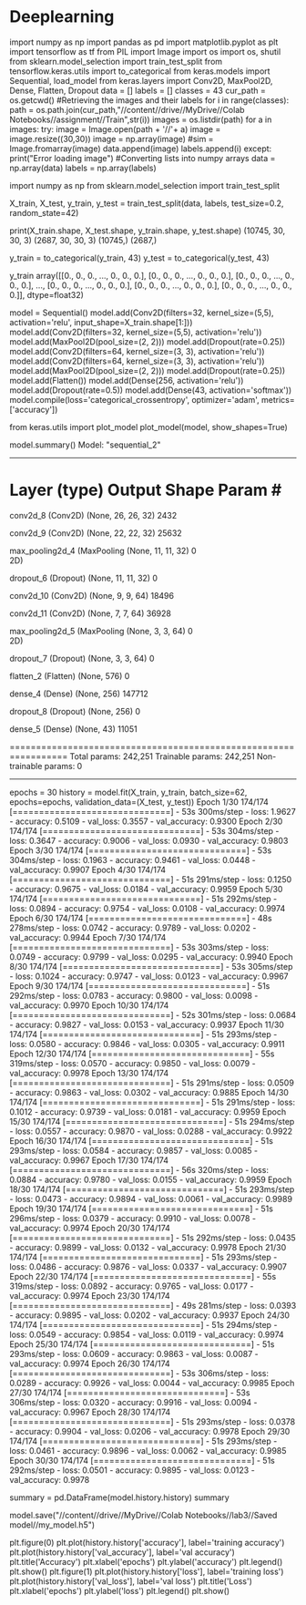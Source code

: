 # Deeplearning
import numpy as np
import pandas as pd
import matplotlib.pyplot as plt
import tensorflow as tf
from PIL import Image
import os
import os, shutil
from sklearn.model_selection import train_test_split
from tensorflow.keras.utils import to_categorical
from keras.models import Sequential, load_model
from keras.layers import Conv2D, MaxPool2D, Dense, Flatten, Dropout
data = []
labels = []
classes = 43
cur_path = os.getcwd()
#Retrieving the images and their labels
for i in range(classes):
    path = os.path.join(cur_path,"//content//drive//MyDrive//Colab Notebooks//assignment//Train",str(i))
    images = os.listdir(path)
    for a in images:
        try:
            image = Image.open(path + '//'+ a)
            image = image.resize((30,30))
            image = np.array(image)
            #sim = Image.fromarray(image)
            data.append(image)
            labels.append(i)
        except:
            print("Error loading image")
#Converting lists into numpy arrays
data = np.array(data)
labels = np.array(labels)

import numpy as np
from sklearn.model_selection import train_test_split

X_train, X_test, y_train, y_test = train_test_split(data, labels, test_size=0.2, random_state=42)

print(X_train.shape, X_test.shape, y_train.shape, y_test.shape)
(10745, 30, 30, 3) (2687, 30, 30, 3) (10745,) (2687,)


y_train = to_categorical(y_train, 43)
y_test = to_categorical(y_test, 43)

y_train
array([[0., 0., 0., ..., 0., 0., 0.],
       [0., 0., 0., ..., 0., 0., 0.],
       [0., 0., 0., ..., 0., 0., 0.],
       ...,
       [0., 0., 0., ..., 0., 0., 0.],
       [0., 0., 0., ..., 0., 0., 0.],
       [0., 0., 0., ..., 0., 0., 0.]], dtype=float32)

model = Sequential()
model.add(Conv2D(filters=32, kernel_size=(5,5), activation='relu', input_shape=X_train.shape[1:]))
model.add(Conv2D(filters=32, kernel_size=(5,5), activation='relu'))
model.add(MaxPool2D(pool_size=(2, 2)))
model.add(Dropout(rate=0.25))
model.add(Conv2D(filters=64, kernel_size=(3, 3), activation='relu'))
model.add(Conv2D(filters=64, kernel_size=(3, 3), activation='relu'))
model.add(MaxPool2D(pool_size=(2, 2)))
model.add(Dropout(rate=0.25))
model.add(Flatten())
model.add(Dense(256, activation='relu'))
model.add(Dropout(rate=0.5))
model.add(Dense(43, activation='softmax'))
model.compile(loss='categorical_crossentropy', optimizer='adam', metrics=['accuracy'])

from keras.utils import  plot_model
plot_model(model, show_shapes=True)


model.summary()
Model: "sequential_2"
_________________________________________________________________
 Layer (type)                Output Shape              Param #   
=================================================================
 conv2d_8 (Conv2D)           (None, 26, 26, 32)        2432      
                                                                 
 conv2d_9 (Conv2D)           (None, 22, 22, 32)        25632     
                                                                 
 max_pooling2d_4 (MaxPooling  (None, 11, 11, 32)       0         
 2D)                                                             
                                                                 
 dropout_6 (Dropout)         (None, 11, 11, 32)        0         
                                                                 
 conv2d_10 (Conv2D)          (None, 9, 9, 64)          18496     
                                                                 
 conv2d_11 (Conv2D)          (None, 7, 7, 64)          36928     
                                                                 
 max_pooling2d_5 (MaxPooling  (None, 3, 3, 64)         0         
 2D)                                                             
                                                                 
 dropout_7 (Dropout)         (None, 3, 3, 64)          0         
                                                                 
 flatten_2 (Flatten)         (None, 576)               0         
                                                                 
 dense_4 (Dense)             (None, 256)               147712    
                                                                 
 dropout_8 (Dropout)         (None, 256)               0         
                                                                 
 dense_5 (Dense)             (None, 43)                11051     
                                                                 
=================================================================
Total params: 242,251
Trainable params: 242,251
Non-trainable params: 0
_________________________________________________________________


epochs = 30
history = model.fit(X_train, y_train, batch_size=62, epochs=epochs, validation_data=(X_test, y_test))
Epoch 1/30
174/174 [==============================] - 53s 300ms/step - loss: 1.9627 - accuracy: 0.5109 - val_loss: 0.3557 - val_accuracy: 0.9300
Epoch 2/30
174/174 [==============================] - 53s 304ms/step - loss: 0.3647 - accuracy: 0.9006 - val_loss: 0.0930 - val_accuracy: 0.9803
Epoch 3/30
174/174 [==============================] - 53s 304ms/step - loss: 0.1963 - accuracy: 0.9461 - val_loss: 0.0448 - val_accuracy: 0.9907
Epoch 4/30
174/174 [==============================] - 51s 291ms/step - loss: 0.1250 - accuracy: 0.9675 - val_loss: 0.0184 - val_accuracy: 0.9959
Epoch 5/30
174/174 [==============================] - 51s 292ms/step - loss: 0.0894 - accuracy: 0.9754 - val_loss: 0.0108 - val_accuracy: 0.9974
Epoch 6/30
174/174 [==============================] - 48s 278ms/step - loss: 0.0742 - accuracy: 0.9789 - val_loss: 0.0202 - val_accuracy: 0.9944
Epoch 7/30
174/174 [==============================] - 53s 303ms/step - loss: 0.0749 - accuracy: 0.9799 - val_loss: 0.0295 - val_accuracy: 0.9940
Epoch 8/30
174/174 [==============================] - 53s 305ms/step - loss: 0.1024 - accuracy: 0.9747 - val_loss: 0.0123 - val_accuracy: 0.9967
Epoch 9/30
174/174 [==============================] - 51s 292ms/step - loss: 0.0783 - accuracy: 0.9800 - val_loss: 0.0098 - val_accuracy: 0.9970
Epoch 10/30
174/174 [==============================] - 52s 301ms/step - loss: 0.0684 - accuracy: 0.9827 - val_loss: 0.0153 - val_accuracy: 0.9937
Epoch 11/30
174/174 [==============================] - 51s 293ms/step - loss: 0.0580 - accuracy: 0.9846 - val_loss: 0.0305 - val_accuracy: 0.9911
Epoch 12/30
174/174 [==============================] - 55s 319ms/step - loss: 0.0570 - accuracy: 0.9850 - val_loss: 0.0079 - val_accuracy: 0.9978
Epoch 13/30
174/174 [==============================] - 51s 291ms/step - loss: 0.0509 - accuracy: 0.9863 - val_loss: 0.0302 - val_accuracy: 0.9885
Epoch 14/30
174/174 [==============================] - 51s 291ms/step - loss: 0.1012 - accuracy: 0.9739 - val_loss: 0.0181 - val_accuracy: 0.9959
Epoch 15/30
174/174 [==============================] - 51s 294ms/step - loss: 0.0557 - accuracy: 0.9870 - val_loss: 0.0288 - val_accuracy: 0.9922
Epoch 16/30
174/174 [==============================] - 51s 293ms/step - loss: 0.0584 - accuracy: 0.9857 - val_loss: 0.0085 - val_accuracy: 0.9967
Epoch 17/30
174/174 [==============================] - 56s 320ms/step - loss: 0.0884 - accuracy: 0.9780 - val_loss: 0.0155 - val_accuracy: 0.9959
Epoch 18/30
174/174 [==============================] - 51s 293ms/step - loss: 0.0473 - accuracy: 0.9894 - val_loss: 0.0061 - val_accuracy: 0.9989
Epoch 19/30
174/174 [==============================] - 51s 296ms/step - loss: 0.0379 - accuracy: 0.9910 - val_loss: 0.0078 - val_accuracy: 0.9974
Epoch 20/30
174/174 [==============================] - 51s 292ms/step - loss: 0.0435 - accuracy: 0.9899 - val_loss: 0.0132 - val_accuracy: 0.9978
Epoch 21/30
174/174 [==============================] - 51s 293ms/step - loss: 0.0486 - accuracy: 0.9876 - val_loss: 0.0337 - val_accuracy: 0.9907
Epoch 22/30
174/174 [==============================] - 55s 319ms/step - loss: 0.0892 - accuracy: 0.9765 - val_loss: 0.0177 - val_accuracy: 0.9974
Epoch 23/30
174/174 [==============================] - 49s 281ms/step - loss: 0.0393 - accuracy: 0.9895 - val_loss: 0.0202 - val_accuracy: 0.9937
Epoch 24/30
174/174 [==============================] - 51s 294ms/step - loss: 0.0549 - accuracy: 0.9854 - val_loss: 0.0119 - val_accuracy: 0.9974
Epoch 25/30
174/174 [==============================] - 51s 293ms/step - loss: 0.0609 - accuracy: 0.9863 - val_loss: 0.0087 - val_accuracy: 0.9974
Epoch 26/30
174/174 [==============================] - 53s 306ms/step - loss: 0.0289 - accuracy: 0.9926 - val_loss: 0.0044 - val_accuracy: 0.9985
Epoch 27/30
174/174 [==============================] - 53s 306ms/step - loss: 0.0320 - accuracy: 0.9916 - val_loss: 0.0094 - val_accuracy: 0.9967
Epoch 28/30
174/174 [==============================] - 51s 293ms/step - loss: 0.0378 - accuracy: 0.9904 - val_loss: 0.0206 - val_accuracy: 0.9978
Epoch 29/30
174/174 [==============================] - 51s 293ms/step - loss: 0.0461 - accuracy: 0.9896 - val_loss: 0.0062 - val_accuracy: 0.9985
Epoch 30/30
174/174 [==============================] - 51s 292ms/step - loss: 0.0501 - accuracy: 0.9895 - val_loss: 0.0123 - val_accuracy: 0.9978


summary = pd.DataFrame(model.history.history)
summary


model.save("//content//drive//MyDrive//Colab Notebooks//lab3//Saved model//my_model.h5")

plt.figure(0)
plt.plot(history.history['accuracy'], label='training accuracy')
plt.plot(history.history['val_accuracy'], label='val accuracy')
plt.title('Accuracy')
plt.xlabel('epochs')
plt.ylabel('accuracy')
plt.legend()
plt.show()
plt.figure(1)
plt.plot(history.history['loss'], label='training loss')
plt.plot(history.history['val_loss'], label='val loss')
plt.title('Loss')
plt.xlabel('epochs')
plt.ylabel('loss')
plt.legend()
plt.show()
